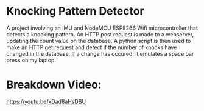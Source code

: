 # Knocking Pattern Detector
A project involving an IMU and NodeMCU ESP8266 Wifi microcontroller that detects a knocking pattern. An HTTP post request is made to a webserver, updating the count value on the database. A python script is then used to make an HTTP get request and detect if the number of knocks have changed in the database. If a change has occured, it emulates a space bar press on my laptop.

# Breakdown Video:

https://youtu.be/xDad8aHsDBU
